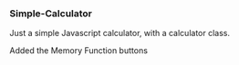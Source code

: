 ### Simple-Calculator

Just a simple Javascript calculator, with a calculator class.

Added the Memory Function buttons
